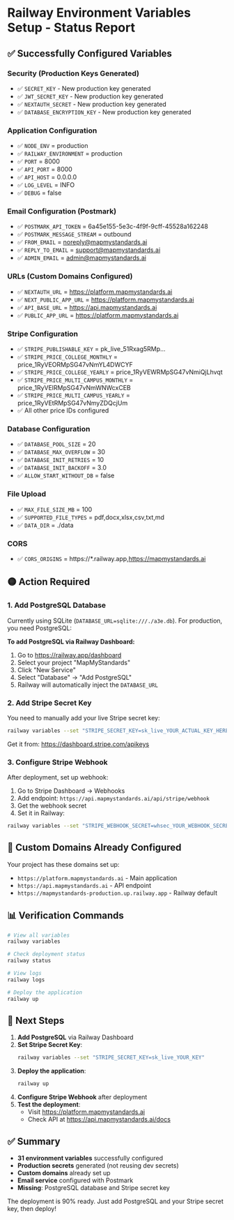 # Railway Environment Variables Setup - Status Report

## ✅ Successfully Configured Variables

### Security (Production Keys Generated)
- ✅ `SECRET_KEY` - New production key generated
- ✅ `JWT_SECRET_KEY` - New production key generated  
- ✅ `NEXTAUTH_SECRET` - New production key generated
- ✅ `DATABASE_ENCRYPTION_KEY` - New production key generated

### Application Configuration
- ✅ `NODE_ENV` = production
- ✅ `RAILWAY_ENVIRONMENT` = production
- ✅ `PORT` = 8000
- ✅ `API_PORT` = 8000
- ✅ `API_HOST` = 0.0.0.0
- ✅ `LOG_LEVEL` = INFO
- ✅ `DEBUG` = false

### Email Configuration (Postmark)
- ✅ `POSTMARK_API_TOKEN` = 6a45e155-5e3c-4f9f-9cff-45528a162248
- ✅ `POSTMARK_MESSAGE_STREAM` = outbound
- ✅ `FROM_EMAIL` = noreply@mapmystandards.ai
- ✅ `REPLY_TO_EMAIL` = support@mapmystandards.ai
- ✅ `ADMIN_EMAIL` = admin@mapmystandards.ai

### URLs (Custom Domains Configured)
- ✅ `NEXTAUTH_URL` = https://platform.mapmystandards.ai
- ✅ `NEXT_PUBLIC_APP_URL` = https://platform.mapmystandards.ai
- ✅ `API_BASE_URL` = https://api.mapmystandards.ai
- ✅ `PUBLIC_APP_URL` = https://platform.mapmystandards.ai

### Stripe Configuration
- ✅ `STRIPE_PUBLISHABLE_KEY` = pk_live_51Rxag5RMp...
- ✅ `STRIPE_PRICE_COLLEGE_MONTHLY` = price_1RyVEORMpSG47vNmYL4DWCYF
- ✅ `STRIPE_PRICE_COLLEGE_YEARLY` = price_1RyVEWRMpSG47vNmiQjLhvqt
- ✅ `STRIPE_PRICE_MULTI_CAMPUS_MONTHLY` = price_1RyVElRMpSG47vNmWNWcxCEB
- ✅ `STRIPE_PRICE_MULTI_CAMPUS_YEARLY` = price_1RyVEtRMpSG47vNmyZDQcjUm
- ✅ All other price IDs configured

### Database Configuration
- ✅ `DATABASE_POOL_SIZE` = 20
- ✅ `DATABASE_MAX_OVERFLOW` = 30
- ✅ `DATABASE_INIT_RETRIES` = 10
- ✅ `DATABASE_INIT_BACKOFF` = 3.0
- ✅ `ALLOW_START_WITHOUT_DB` = false

### File Upload
- ✅ `MAX_FILE_SIZE_MB` = 100
- ✅ `SUPPORTED_FILE_TYPES` = pdf,docx,xlsx,csv,txt,md
- ✅ `DATA_DIR` = ./data

### CORS
- ✅ `CORS_ORIGINS` = https://*.railway.app,https://mapmystandards.ai

## 🟡 Action Required

### 1. Add PostgreSQL Database
Currently using SQLite (`DATABASE_URL=sqlite:///./a3e.db`). For production, you need PostgreSQL:

**To add PostgreSQL via Railway Dashboard:**
1. Go to https://railway.app/dashboard
2. Select your project "MapMyStandards"
3. Click "New Service" 
4. Select "Database" → "Add PostgreSQL"
5. Railway will automatically inject the `DATABASE_URL`

### 2. Add Stripe Secret Key
You need to manually add your live Stripe secret key:

```bash
railway variables --set "STRIPE_SECRET_KEY=sk_live_YOUR_ACTUAL_KEY_HERE"
```

Get it from: https://dashboard.stripe.com/apikeys

### 3. Configure Stripe Webhook
After deployment, set up webhook:

1. Go to Stripe Dashboard → Webhooks
2. Add endpoint: `https://api.mapmystandards.ai/api/stripe/webhook`
3. Get the webhook secret
4. Set it in Railway:
```bash
railway variables --set "STRIPE_WEBHOOK_SECRET=whsec_YOUR_WEBHOOK_SECRET"
```

## 🎯 Custom Domains Already Configured

Your project has these domains set up:
- `https://platform.mapmystandards.ai` - Main application
- `https://api.mapmystandards.ai` - API endpoint
- `https://mapmystandards-production.up.railway.app` - Railway default

## 📊 Verification Commands

```bash
# View all variables
railway variables

# Check deployment status
railway status

# View logs
railway logs

# Deploy the application
railway up
```

## 🚀 Next Steps

1. **Add PostgreSQL** via Railway Dashboard
2. **Set Stripe Secret Key**: 
   ```bash
   railway variables --set "STRIPE_SECRET_KEY=sk_live_YOUR_KEY"
   ```
3. **Deploy the application**:
   ```bash
   railway up
   ```
4. **Configure Stripe Webhook** after deployment
5. **Test the deployment**:
   - Visit https://platform.mapmystandards.ai
   - Check API at https://api.mapmystandards.ai/docs

## ✅ Summary

- **31 environment variables** successfully configured
- **Production secrets** generated (not reusing dev secrets)
- **Custom domains** already set up
- **Email service** configured with Postmark
- **Missing**: PostgreSQL database and Stripe secret key

The deployment is 90% ready. Just add PostgreSQL and your Stripe secret key, then deploy!